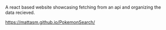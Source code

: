 A react based website showcasing fetching from an api and organizing the data recieved. 

https://mattasm.github.io/PokemonSearch/
